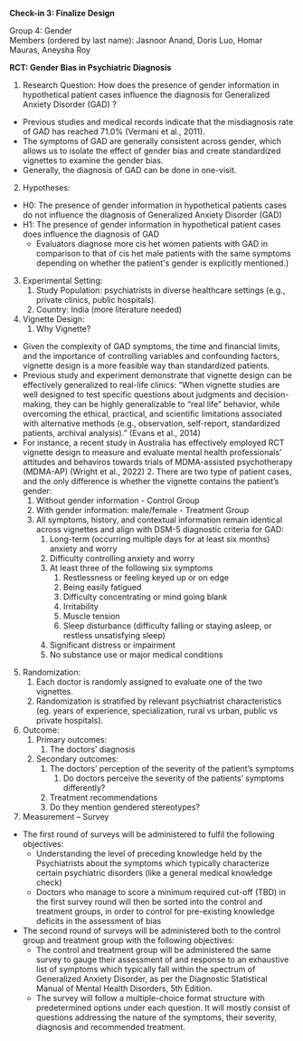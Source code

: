 **Check-in 3: Finalize Design**

Group 4: Gender  
Members (ordered by last name): Jasnoor Anand, Doris Luo, Homar Mauras, Aneysha Roy

**RCT: Gender Bias in Psychiatric Diagnosis**

1. Research Question: How does the presence of gender information in hypothetical patient cases influence the diagnosis for Generalized Anxiety Disorder (GAD) ?  
* Previous studies and medical records indicate that the misdiagnosis rate of GAD has reached 71.0% (Vermani et al., 2011).  
* The symptoms of GAD are generally consistent across gender, which allows us to isolate the effect of gender bias and create standardized vignettes to examine the gender bias.  
* Generally, the diagnosis of GAD can be done in one-visit.  
2. Hypotheses:   
* H0: The presence of gender information in hypothetical patients cases do not influence the diagnosis of Generalized Anxiety Disorder (GAD)  
* H1: The presence of gender information in hypothetical patient cases does influence the diagnosis of GAD  
  * Evaluators diagnose more cis het women patients with GAD in comparison to that of cis het male patients with the same symptoms depending on whether the patient's gender is explicitly mentioned.)  
3. Experimental Setting:  
   1. Study Population: psychiatrists in diverse healthcare settings (e.g., private clinics, public hospitals).  
   2. Country: India (more literature needed)  
4. Vignette Design:  
   1. Why Vignette?  
* Given the complexity of GAD symptoms, the time and financial limits, and the importance of controlling variables and confounding factors, vignette design is a more feasible way than standardized patients.  
* Previous study and experiment demonstrate that vignette design can be effectively generalized to real-life clinics: “When vignette studies are well designed to test specific questions about judgments and decision-making, they can be highly generalizable to “real life” behavior, while overcoming the ethical, practical, and scientific limitations associated with alternative methods (e.g., observation, self-report, standardized patients, archival analysis).”  (Evans et al., 2014\) 
* For instance, a recent study in Australia has effectively employed RCT vignette design to measure and evaluate mental health professionals’ attitudes and behaviros towards trials of MDMA-assisted psychotherapy (MDMA-AP) (Wright et al., 2022\) 
  2. There are two type of patient cases, and the only difference is whether the vignette contains the patient’s gender:  
     1. Without gender information \- Control Group  
     2. With gender information: male/female \- Treatment Group   
  3. All symptoms, history, and contextual information remain identical across vignettes and align with DSM-5 diagnostic criteria for GAD:  
     1. Long-term (occurring multiple days for at least six months) anxiety and worry  
     2. Difficulty controlling anxiety and worry  
     3. At least three of the following six symptoms  
        1. Restlessness or feeling keyed up or on edge  
        2. Being easily fatigued  
        3. Difficulty concentrating or mind going blank  
        4. Irritability  
        5. Muscle tension  
        6. Sleep disturbance (difficulty falling or staying asleep, or restless unsatisfying sleep)  
     4. Significant distress or impairment  
     5. No substance use or major medical conditions  
5. Randomization:  
   1. Each doctor is randomly assigned to evaluate one of the two vignettes.  
   2. Randomization is stratified by relevant psychiatrist characteristics (eg. years of experience, specialization, rural vs urban, public vs private hospitals).  
6. Outcome:  
   1. Primary outcomes:  
      1. The doctors’ diagnosis  
   2. Secondary outcomes:  
      1. The doctors’ perception of the severity of the patient’s symptoms   
         1. Do doctors perceive the severity of the patients’ symptoms differently?  
      2. Treatment recommendations  
      3. Do they mention gendered stereotypes?  
7. Measurement – Survey  
* The first round of surveys will be administered to fulfil the following objectives:  
  * Understanding the level of preceding knowledge held by the Psychiatrists about the symptoms which typically characterize certain psychiatric disorders (like a general medical knowledge check)  
  * Doctors who manage to score a minimum required cut-off (TBD) in the first survey round will then be sorted into the control and treatment groups, in order to control for pre-existing knowledge deficits in the assessment of bias   
* The second round of surveys will be administered both to the control group and treatment group with the following objectives:  
  * The control and treatment group will be administered the same survey to gauge their assessment of and response to an exhaustive list of symptoms which typically fall within the spectrum of Generalized Anxiety Disorder, as per the Diagnostic Statistical Manual of Mental Health Disorders, 5th Edition.  
  * The survey will follow a multiple-choice format structure with predetermined options under each question. It will mostly consist of questions addressing the nature of the symptoms, their severity, diagnosis and recommended treatment. 